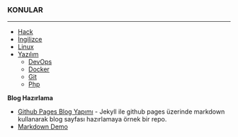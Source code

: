 ### KONULAR
---
+ [Hack](https://github.com/cllsrm/notes/blob/main/mds/hack.md)
+ [İngilizce](https://github.com/cllsrm/notes/blob/main/mds/ingilizce.md)
+ [Linux](https://github.com/cllsrm/notes/blob/main/mds/linux.md)
+ [Yazılım](https://github.com/cllsrm/notes/blob/main/mds/yaz%C4%B1l%C4%B1m.md)
  + [DevOps](https://github.com/cllsrm/notes/blob/main/mds/devops.md)
  + [Docker](https://github.com/cllsrm/notes/blob/main/mds/docker.md)
  + [Git](https://github.com/cllsrm/notes/blob/main/mds/git.md)
  + [Php](https://github.com/cllsrm/notes/blob/main/mds/php.md)

__Blog Hazırlama__
+ [Github Pages Blog Yapımı](https://github.com/mehmetakifakkus/blogTemplate) - Jekyll ile github pages üzerinde markdown kullanarak blog sayfası hazırlamaya örnek bir repo.
+ [Markdown Demo](https://markdown-it.github.io/)
